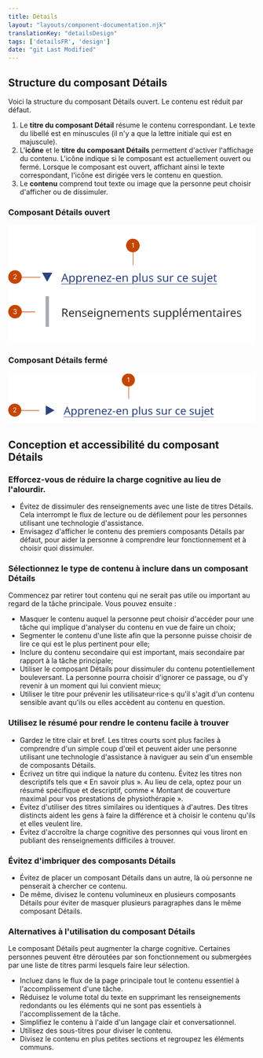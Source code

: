 ```yaml
---
title: Détails
layout: "layouts/component-documentation.njk"
translationKey: "detailsDesign"
tags: ['detailsFR', 'design']
date: "git Last Modified"
---
```


## Structure du composant Détails

Voici la structure du composant Détails ouvert. Le contenu est réduit par défaut.

<ol class="anatomy-list">
  <li>Le <strong>titre du composant Détail</strong> résume le contenu correspondant. Le texte du libellé est en minuscules (il n'y a que la lettre initiale qui est en majuscule).</li>
  <li>L'<strong>icône</strong> et le <strong>titre du composant Détails</strong> permettent d'activer l'affichage du contenu. L'icône indique si le composant est actuellement ouvert ou fermé. Lorsque le composant est ouvert, affichant ainsi le texte correspondant, l'icône est dirigée vers le contenu en question.</li>
  <li>Le <strong>contenu</strong> comprend tout texte ou image que la personne peut choisir d'afficher ou de dissimuler.</li>
</ol>

### Composant Détails ouvert

<img class="b-sm b-default p-400" src="/images/fr/components/anatomy/gcds-details-anatomy-open.svg" alt="L'anatomie du composant en savoir plus identifiant l'icône, une flèche pointant vers le bas, le titre du lien en savoir plus sur ce sujet et le contenu représenté par du texte information additionnelle." />

### Composant Détails fermé

<img class="b-sm b-default p-400" src="/images/fr/components/anatomy/gcds-details-anatomy-closed.svg" alt="L'anatomie du composant en savoir plus identifiant l'icône, une flèche pointant vers la droite et le titre du lien en savoir plus sur ce sujet." />

## Conception et accessibilité du composant Détails

### Efforcez-vous de réduire la charge cognitive au lieu de l'alourdir.

- Évitez de dissimuler des renseignements avec une liste de titres Détails. Cela interrompt le flux de lecture ou de défilement pour les personnes utilisant une technologie d'assistance.
- Envisagez d'afficher le contenu des premiers composants Détails par défaut, pour aider la personne à comprendre leur fonctionnement et à choisir quoi dissimuler.

### Sélectionnez le type de contenu à inclure dans un composant Détails

Commencez par retirer tout contenu qui ne serait pas utile ou important au regard de la tâche principale. Vous pouvez ensuite :

- Masquer le contenu auquel la personne peut choisir d'accéder pour une tâche qui implique d'analyser du contenu en vue de faire un choix;
- Segmenter le contenu d'une liste afin que la personne puisse choisir de lire ce qui est le plus pertinent pour elle;
- Inclure du contenu secondaire qui est important, mais secondaire par rapport à la tâche principale;
- Utiliser le composant Détails pour dissimuler du contenu potentiellement bouleversant. La personne pourra choisir d'ignorer ce passage, ou d'y revenir à un moment qui lui convient mieux;
- Utiliser le titre pour prévenir les utilisateur·rice·s qu'il s'agit d'un contenu sensible avant qu'ils ou elles accèdent au contenu en question.

### Utilisez le résumé pour rendre le contenu facile à trouver

- Gardez le titre clair et bref. Les titres courts sont plus faciles à comprendre d'un simple coup d'œil et peuvent aider une personne utilisant une technologie d'assistance à naviguer au sein d'un ensemble de composants Détails.
- Écrivez un titre qui indique la nature du contenu. Évitez les titres non descriptifs tels que « En savoir plus ». Au lieu de cela, optez pour un résumé spécifique et descriptif, comme « Montant de couverture maximal pour vos prestations de physiothérapie ».
- Évitez d'utiliser des titres similaires ou identiques à d'autres. Des titres distincts aident les gens à faire la différence et à choisir le contenu qu'ils et elles veulent lire.
- Évitez d'accroître la charge cognitive des personnes qui vous liront en publiant des renseignements difficiles à trouver.

### Évitez d'imbriquer des composants Détails

- Évitez de placer un composant Détails dans un autre, là où personne ne penserait à chercher ce contenu.
- De même, divisez le contenu volumineux en plusieurs composants Détails pour éviter de masquer plusieurs paragraphes dans le même composant Détails.

### Alternatives à l'utilisation du composant Détails

Le composant Détails peut augmenter la charge cognitive. Certaines personnes peuvent être déroutées par son fonctionnement ou submergées par une liste de titres parmi lesquels faire leur sélection.

- Incluez dans le flux de la page principale tout le contenu essentiel à l'accomplissement d'une tâche.
- Réduisez le volume total du texte en supprimant les renseignements redondants ou les éléments qui ne sont pas essentiels à l'accomplissement de la tâche.
- Simplifiez le contenu à l'aide d'un langage clair et conversationnel.
- Utilisez des sous-titres pour diviser le contenu.
- Divisez le contenu en plus petites sections et regroupez les éléments communs.

